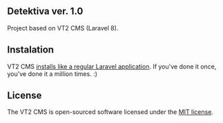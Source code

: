 ## Detektiva ver. 1.0

Project based on VT2 CMS (Laravel 8).

## Instalation

VT2 CMS [installs like a regular Laravel application](https://laravel.com/docs/master#installation). If you've done it once, you've done it a million times. :)

## License

The VT2 CMS is open-sourced software licensed under the [MIT license](https://opensource.org/licenses/MIT).
